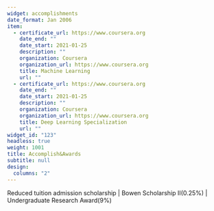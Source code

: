 ```yaml
---
widget: accomplishments
date_format: Jan 2006
item:
  - certificate_url: https://www.coursera.org
    date_end: ""
    date_start: 2021-01-25
    description: ""
    organization: Coursera
    organization_url: https://www.coursera.org
    title: Machine Learning
    url: ""
  - certificate_url: https://www.coursera.org
    date_end: ""
    date_start: 2021-01-25
    description: ""
    organization: Coursera
    organization_url: https://www.coursera.org
    title: Deep Learning Specialization
    url: ""
widget_id: "123"
headless: true
weight: 1001
title: Accomplish&Awards
subtitle: null
design:
  columns: "2"
---
```

Reduced tuition admission scholarship | Bowen Scholarship II(0.25%) | Undergraduate Research Award(9%)